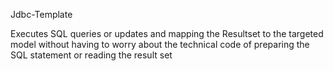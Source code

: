 Jdbc-Template


Executes SQL queries or updates and mapping the Resultset to the targeted model without having to worry about the technical code of preparing the SQL statement or reading the result set
